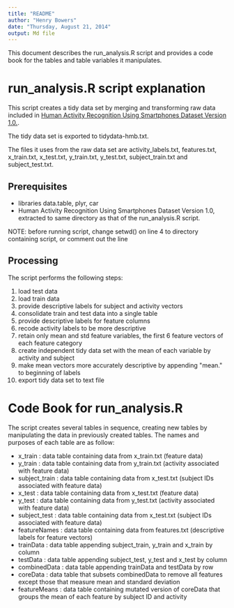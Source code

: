 ```yaml
---
title: "README"
author: "Henry Bowers"
date: "Thursday, August 21, 2014"
output: Md file
---
```


This document describes the run_analysis.R script and provides a code book for the tables and table variables it manipulates.

# run_analysis.R script explanation

This script creates a tidy data set by merging and transforming raw data included in [Human Activity Recognition Using Smartphones Dataset Version 1.0.](https://d396qusza40orc.cloudfront.net/getdata%2Fprojectfiles%2FUCI%20HAR%20Dataset.zip "Title").

The tidy data set is exported to tidydata-hmb.txt.

The files it uses from the raw data set are activity_labels.txt, features.txt, x_train.txt, x_test.txt, y_train.txt, y_test.txt, subject_train.txt and subject_test.txt.

## Prerequisites
- libraries data.table, plyr, car
- Human Activity Recognition Using Smartphones Dataset Version 1.0, extracted to same directory as that of the run_analysis.R script.

NOTE: before running script, change setwd() on line 4 to directory containing script, or comment out the line

## Processing
The script performs the following steps: 
1. load test data
2. load train data
3. provide descriptive labels for subject and activity vectors
4. consolidate train and test data into a single table
5. provide descriptive labels for feature columns
6. recode activity labels to be more descriptive
7. retain only mean and std feature variables, the first 6 feature vectors of each feature category
8. create independent tidy data set with the mean of each variable by activity and subject
9. make mean vectors more accurately descriptive by appending "mean." to beginning of labels
10. export tidy data set to text file

# Code Book for run_analysis.R

The script creates several tables in sequence, creating new tables by manipulating the data in previously created tables. The names and purposes of each table are as follow:

- x_train : data table containing data from x_train.txt (feature data)
- y_train : data table containing data from y_train.txt (activity associated with feature data)
- subject_train : data table containing data from x_test.txt (subject IDs associated with feature data)
- x_test : data table containing data from x_test.txt (feature data)
- y_test : data table containing data from y_test.txt (activity associated with feature data)
- subject_test : data table containing data from x_test.txt (subject IDs associated with feature data)
- featureNames : data table containing data from features.txt (descriptive labels for feature vectors)
- trainData : data table appending subject_train, y_train and x_train by column
- testData : data table appending subject_test, y_test and x_test by column
- combinedData : data table appending trainData and testData by row
- coreData : data table that subsets combinedData to remove all features except those that measure mean and standard deviation
- featureMeans : data table containing mutated version of coreData that groups the mean of each feature by subject ID and activity
